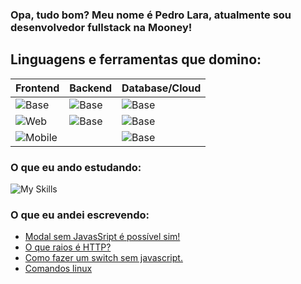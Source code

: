 ### Opa, tudo bom? Meu nome é Pedro Lara, atualmente sou desenvolvedor fullstack na Mooney!

## Linguagens e ferramentas que domino:
| Frontend | Backend | Database/Cloud |
|----------|---------|-----------|
|![Base](https://skillicons.dev/icons?i=linux,github)                   |![Base](https://skillicons.dev/icons?i=nodejs,express)   |![Base](https://skillicons.dev/icons?i=heroku,googlecloud)   |
|![Web](https://skillicons.dev/icons?i=typescript,react,nextjs,redux)   |![Base](https://skillicons.dev/icons?i=python)           |![Base](https://skillicons.dev/icons?i=firebase,mongodb)   |   
|![Mobile](https://skillicons.dev/icons?i=dart,flutter)                 |                                                         |![Base](https://skillicons.dev/icons?i=sqlite,postgres)   |
  
  
### O que eu ando estudando:
![My Skills](https://skillicons.dev/icons?i=java,cs)


### O que eu andei escrevendo:
<!-- BLOG-POST-LIST:START -->
- [Modal sem JavasSript é possível sim!](https://pllara.medium.com/modal-sem-javassript-%C3%A9-poss%C3%ADvel-sim-57f8c7e7f5da?source=rss-54eeae4f7ec6------2)
- [O que raios é HTTP?](https://pllara.medium.com/o-que-raios-%C3%A9-http-2253511490bc?source=rss-54eeae4f7ec6------2)
- [Como fazer um switch sem javascript.](https://pllara.medium.com/como-fazer-um-switch-sem-javascript-a5b25981a21f?source=rss-54eeae4f7ec6------2)
- [Comandos linux](https://pllara.medium.com/comandos-linux-4db7307c17b7?source=rss-54eeae4f7ec6------2)
<!-- BLOG-POST-LIST:END -->

